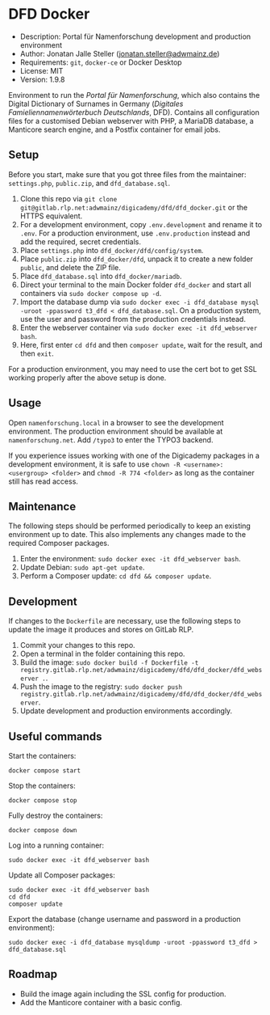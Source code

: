 # DFD Docker

- Description: Portal für Namenforschung development and production environment
- Author: Jonatan Jalle Steller ([jonatan.steller@adwmainz.de](mailto:jonatan.steller@adwmainz.de))
- Requirements: `git`, `docker-ce` or Docker Desktop
- License: MIT
- Version: 1.9.8

Environment to run the *Portal für Namenforschung*, which also contains the Digital Dictionary of Surnames in Germany (*Digitales Famieliennamenwörterbuch Deutschlands*, DFD). Contains all configuration files for a customised Debian webserver with PHP, a MariaDB database, a Manticore search engine, and a Postfix container for email jobs.

## Setup

Before you start, make sure that you got three files from the maintainer: `settings.php`, `public.zip`, and `dfd_database.sql`.

1. Clone this repo via `git clone git@gitlab.rlp.net:adwmainz/digicademy/dfd/dfd_docker.git` or the HTTPS equivalent.
2. For a development environment, copy `.env.development` and rename it to `.env`. For a production environment, use `.env.production` instead and add the required, secret credentials.
3. Place `settings.php` into `dfd_docker/dfd/config/system`.
4. Place `public.zip` into `dfd_docker/dfd`, unpack it to create a new folder `public`, and delete the ZIP file.
5. Place `dfd_database.sql` into `dfd_docker/mariadb`.
6. Direct your terminal to the main Docker folder `dfd_docker` and start all containers via `sudo docker compose up -d`.
7. Import the database dump via `sudo docker exec -i dfd_database mysql -uroot -ppassword t3_dfd < dfd_database.sql`. On a production system, use the user and password from the production credentials instead.
8. Enter the webserver container via `sudo docker exec -it dfd_webserver bash`.
9. Here, first enter `cd dfd` and then `composer update`, wait for the result, and then `exit`.

For a production environment, you may need to use the cert bot to get SSL working properly after the above setup is done.

## Usage

Open `namenforschung.local` in a browser to see the development environment. The production environment should be available at `namenforschung.net`. Add `/typo3` to enter the TYPO3 backend.

If you experience issues working with one of the Digicademy packages in a development environment, it is safe to use `chown -R <username>:<usergroup> <folder>` and `chmod -R 774 <folder>` as long as the container still has read access.

## Maintenance

The following steps should be performed periodically to keep an existing environment up to date. This also implements any changes made to the required Composer packages.

1. Enter the environment: `sudo docker exec -it dfd_webserver bash`.
2. Update Debian: `sudo apt-get update`.
3. Perform a Composer update: `cd dfd && composer update`.

## Development

If changes to the `Dockerfile` are necessary, use the following steps to update the image it produces and stores on GitLab RLP.

1. Commit your changes to this repo.
2. Open a terminal in the folder containing this repo.
3. Build the image: `sudo docker build -f Dockerfile -t registry.gitlab.rlp.net/adwmainz/digicademy/dfd/dfd_docker/dfd_webserver .`.
4. Push the image to the registry: `sudo docker push registry.gitlab.rlp.net/adwmainz/digicademy/dfd/dfd_docker/dfd_webserver`.
5. Update development and production environments accordingly.

## Useful commands

Start the containers:

```
docker compose start
```

Stop the containers:

```
docker compose stop
```

Fully destroy the containers:

```
docker compose down
```

Log into a running container:

```
sudo docker exec -it dfd_webserver bash
```

Update all Composer packages:

```
sudo docker exec -it dfd_webserver bash
cd dfd
composer update
```

Export the database (change username and password in a production environment):

```
sudo docker exec -i dfd_database mysqldump -uroot -ppassword t3_dfd > dfd_database.sql
```

## Roadmap

- Build the image again including the SSL config for production.
- Add the Manticore container with a basic config.
